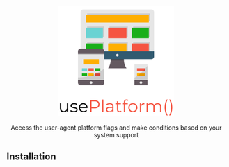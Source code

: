 <p align="center">
<img src="./.github/docs/logo.png" />
</p>

<p align="center">
 Access the user-agent platform flags and make conditions based
 on your system support
</p>

## Installation

